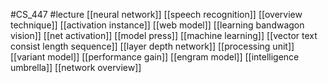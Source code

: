 #CS_447
#lecture
[[neural network]]
[[speech recognition]]
[[overview technique]]
[[activation instance]]
[[web model]]
[[learning bandwagon vision]]
[[net activation]]
[[model press]]
[[machine learning]]
[[vector text consist length sequence]]
[[layer depth network]]
[[processing unit]]
[[variant model]]
[[performance gain]]
[[engram model]]
[[intelligence umbrella]]
[[network overview]]
